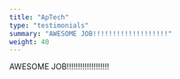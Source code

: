 ```yaml
---
title: "ApTech"
type: "testimonials"
summary: "AWESOME JOB!!!!!!!!!!!!!!!!!!!"
weight: 40
---
```


AWESOME JOB!!!!!!!!!!!!!!!!!!!